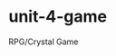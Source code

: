 # unit-4-game
RPG/Crystal Game
<!-- This is a browser-based game designed to text the functionality of functions that test status of user-created integers.

It is made in the format of a video game esque blacksmithing training module. -->